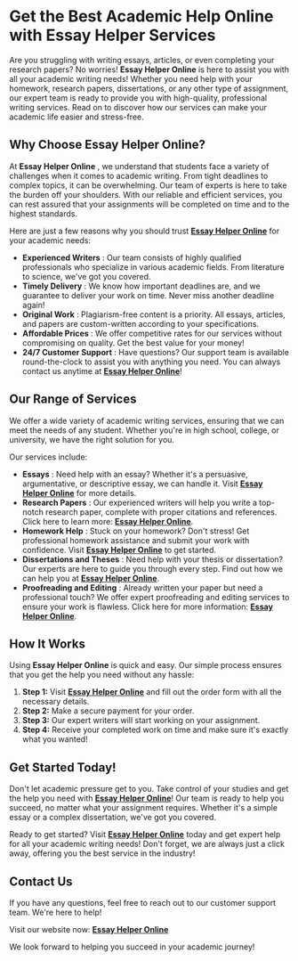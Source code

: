 # Get the Best Academic Help Online with Essay Helper Services

Are you struggling with writing essays, articles, or even completing your research papers? No worries! **Essay Helper Online** is here to assist you with all your academic writing needs! Whether you need help with your homework, research papers, dissertations, or any other type of assignment, our expert team is ready to provide you with high-quality, professional writing services. Read on to discover how our services can make your academic life easier and stress-free.

## Why Choose Essay Helper Online?

At **Essay Helper Online** , we understand that students face a variety of challenges when it comes to academic writing. From tight deadlines to complex topics, it can be overwhelming. Our team of experts is here to take the burden off your shoulders. With our reliable and efficient services, you can rest assured that your assignments will be completed on time and to the highest standards.

Here are just a few reasons why you should trust [**Essay Helper Online**](https://tinyurl.com/topessay?keyword=essay+helper+online) for your academic needs:

- **Experienced Writers** : Our team consists of highly qualified professionals who specialize in various academic fields. From literature to science, we've got you covered.
- **Timely Delivery** : We know how important deadlines are, and we guarantee to deliver your work on time. Never miss another deadline again!
- **Original Work** : Plagiarism-free content is a priority. All essays, articles, and papers are custom-written according to your specifications.
- **Affordable Prices** : We offer competitive rates for our services without compromising on quality. Get the best value for your money!
- **24/7 Customer Support** : Have questions? Our support team is available round-the-clock to assist you with anything you need. You can always contact us anytime at [**Essay Helper Online**](https://tinyurl.com/topessay?keyword=essay+helper+online)!

## Our Range of Services

We offer a wide variety of academic writing services, ensuring that we can meet the needs of any student. Whether you're in high school, college, or university, we have the right solution for you.

Our services include:

- **Essays** : Need help with an essay? Whether it's a persuasive, argumentative, or descriptive essay, we can handle it. Visit [**Essay Helper Online**](https://tinyurl.com/topessay?keyword=essay+helper+online) for more details.
- **Research Papers** : Our experienced writers will help you write a top-notch research paper, complete with proper citations and references. Click here to learn more: [**Essay Helper Online**](https://tinyurl.com/topessay?keyword=essay+helper+online).
- **Homework Help** : Stuck on your homework? Don't stress! Get professional homework assistance and submit your work with confidence. Visit [**Essay Helper Online**](https://tinyurl.com/topessay?keyword=essay+helper+online) to get started.
- **Dissertations and Theses** : Need help with your thesis or dissertation? Our experts are here to guide you through every step. Find out how we can help you at [**Essay Helper Online**](https://tinyurl.com/topessay?keyword=essay+helper+online).
- **Proofreading and Editing** : Already written your paper but need a professional touch? We offer expert proofreading and editing services to ensure your work is flawless. Click here for more information: [**Essay Helper Online**](https://tinyurl.com/topessay?keyword=essay+helper+online).

## How It Works

Using **Essay Helper Online** is quick and easy. Our simple process ensures that you get the help you need without any hassle:

1. **Step 1:** Visit [**Essay Helper Online**](https://tinyurl.com/topessay?keyword=essay+helper+online) and fill out the order form with all the necessary details.
2. **Step 2:** Make a secure payment for your order.
3. **Step 3:** Our expert writers will start working on your assignment.
4. **Step 4:** Receive your completed work on time and make sure it's exactly what you wanted!

## Get Started Today!

Don't let academic pressure get to you. Take control of your studies and get the help you need with [**Essay Helper Online**](https://tinyurl.com/topessay?keyword=essay+helper+online)! Our team is ready to help you succeed, no matter what your assignment requires. Whether it's a simple essay or a complex dissertation, we've got you covered.

Ready to get started? Visit [**Essay Helper Online**](https://tinyurl.com/topessay?keyword=essay+helper+online) today and get expert help for all your academic writing needs! Don't forget, we are always just a click away, offering you the best service in the industry!

## Contact Us

If you have any questions, feel free to reach out to our customer support team. We're here to help!

Visit our website now: [**Essay Helper Online**](https://tinyurl.com/topessay?keyword=essay+helper+online)

We look forward to helping you succeed in your academic journey!
